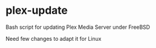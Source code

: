# plex-update

Bash script for updating Plex Media Server under FreeBSD

Need few changes to adapt it for Linux
